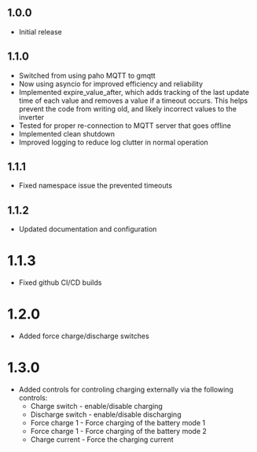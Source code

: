 <!-- https://developers.home-assistant.io/docs/add-ons/presentation#keeping-a-changelog -->

## 1.0.0

- Initial release

## 1.1.0

- Switched from using paho MQTT to gmqtt
- Now using asyncio for improved efficiency and reliability
- Implemented expire_value_after, which adds tracking of the last update time of each value and removes a value if a timeout occurs. This helps prevent the code from writing old, and likely incorrect values to the inverter
- Tested for proper re-connection to MQTT server that goes offline
- Implemented clean shutdown
- Improved logging to reduce log clutter in normal operation

## 1.1.1

- Fixed namespace issue the prevented timeouts

## 1.1.2

- Updated documentation and configuration

# 1.1.3

- Fixed github CI/CD builds

# 1.2.0

- Added force charge/discharge switches

# 1.3.0

- Added controls for controling charging externally via the following controls:
  - Charge switch - enable/disable charging
  - Discharge switch - enable/disable discharging
  - Force charge 1 - Force charging of the battery mode 1
  - Force charge 1 - Force charging of the battery mode 2
  - Charge current - Force the charging current

  
